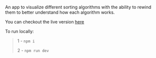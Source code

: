 An app to visualize different sorting algorithms with the ability to rewind them to better understand how each algorithm works.

You can checkout the live version [here](https://sortingvisualizer.pezhmanghavami.com/)

To run locally:
> 1 - `npm i`
>
> 2 - `npm run dev`